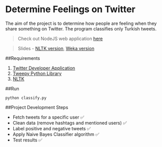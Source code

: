 # Determine Feelings on Twitter
The aim of the project is to determine how people are feeling when they share something on Twitter. The program classifies only Turkish tweets.

> Check out NodeJS web application [here](http://mert-kahyaoglu.com:49162/)

> Slides - [NLTK version](https://slides.com/mertkahyaoglu/twitter-sentiment-analysis), [Weka version ](http://slides.com/mertkahyaoglu/twitter-sentiment-analysis-4)

##Requirements

1. [Twitter Developer Application](https://apps.twitter.com/app/new)
2. [Tweepy Python Library](http://www.tweepy.org/)
3. [NLTK](http://www.nltk.org/)

##Run

`python classify.py`

##Project Development Steps

* Fetch tweets for a specific user :white_check_mark:
* Clean data (remove hashtags and mentioned users) :white_check_mark:
* Label positive and negative tweets :white_check_mark:
* Apply Naive Bayes Classifier algorithm :white_check_mark:
* Test results :white_check_mark:
